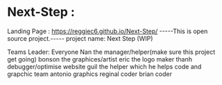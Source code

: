 # Next-Step : 
Landing Page : https://reggiec6.github.io/Next-Step/
-----This is open source project.-----
project name: Next Step (WIP)

Teams
Leader: Everyone
Nan the manager/helper(make sure this project get going)
bonson the graphices/artist
eric the logo maker
thanh debugger/optimise website
guil the helper which he helps code and grapchic team
antonio graphics
reginal coder
brian coder

